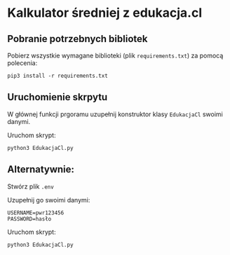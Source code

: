 # Kalkulator średniej z edukacja.cl

## Pobranie potrzebnych bibliotek

Pobierz wszystkie wymagane biblioteki (plik `requirements.txt`) za pomocą polecenia:
```
pip3 install -r requirements.txt
```

## Uruchomienie skrpytu

W głównej funkcji prgoramu uzupełnij konstruktor klasy `EdukacjaCl` swoimi danymi.

Uruchom skrypt:
```
python3 EdukacjaCl.py
```


## Alternatywnie:

Stwórz plik `.env`

Uzupełnij go swoimi danymi:
```
USERNAME=pwr123456
PASSWORD=hasło
```

Uruchom skrypt:
```
python3 EdukacjaCl.py
```
